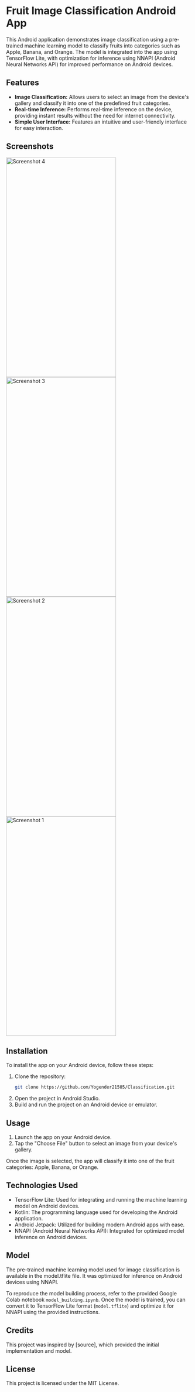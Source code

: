 # Fruit Image Classification Android App

This Android application demonstrates image classification using a pre-trained machine learning model to classify fruits into categories such as Apple, Banana, and Orange. The model is integrated into the app using TensorFlow Lite, with optimization for inference using NNAPI (Android Neural Networks API) for improved performance on Android devices.

## Features
- **Image Classification:** Allows users to select an image from the device's gallery and classify it into one of the predefined fruit categories.
- **Real-time Inference:** Performs real-time inference on the device, providing instant results without the need for internet connectivity.
- **Simple User Interface:** Features an intuitive and user-friendly interface for easy interaction.

## Screenshots
<img src="https://github.com/Yogender21505/Classification/assets/104339650/b5861a4a-67b9-4458-b3e1-99c2fc4d295f" alt="Screenshot 4" width="300" height="600">
<img src="https://github.com/Yogender21505/Classification/assets/104339650/8f4f34e3-0ad3-4a4e-87f9-3c3e18cbdf06" alt="Screenshot 3" width="300" height="600">
<img src="https://github.com/Yogender21505/Classification/assets/104339650/0c17f925-ce53-4745-996e-a37cc95f2147" alt="Screenshot 2" width="300" height="600">
<img src="https://github.com/Yogender21505/Classification/assets/104339650/0d57fbbb-5b74-4dbf-8f44-189b147cf242" alt="Screenshot 1" width="300" height="600">

## Installation
To install the app on your Android device, follow these steps:

1. Clone the repository:
   ```bash
   git clone https://github.com/Yogender21505/Classification.git
2. Open the project in Android Studio.
3. Build and run the project on an Android device or emulator.
## Usage

1. Launch the app on your Android device.
2. Tap the "Choose File" button to select an image from your device's gallery.

Once the image is selected, the app will classify it into one of the fruit categories: Apple, Banana, or Orange.

## Technologies Used

- TensorFlow Lite: Used for integrating and running the machine learning model on Android devices.
- Kotlin: The programming language used for developing the Android application.
- Android Jetpack: Utilized for building modern Android apps with ease.
- NNAPI (Android Neural Networks API): Integrated for optimized model inference on Android devices.

## Model

The pre-trained machine learning model used for image classification is available in the model.tflite file. It was optimized for inference on Android devices using NNAPI.

To reproduce the model building process, refer to the provided Google Colab notebook `model_building.ipynb`. Once the model is trained, you can convert it to TensorFlow Lite format (`model.tflite`) and optimize it for NNAPI using the provided instructions.

## Credits

This project was inspired by [source], which provided the initial implementation and model.

## License

This project is licensed under the MIT License.
